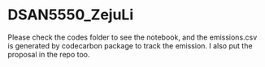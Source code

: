 # DSAN5550_ZejuLi

Please check the codes folder to see the notebook, and the emissions.csv is generated by codecarbon package to track the emission.
I also put the proposal in the repo too.